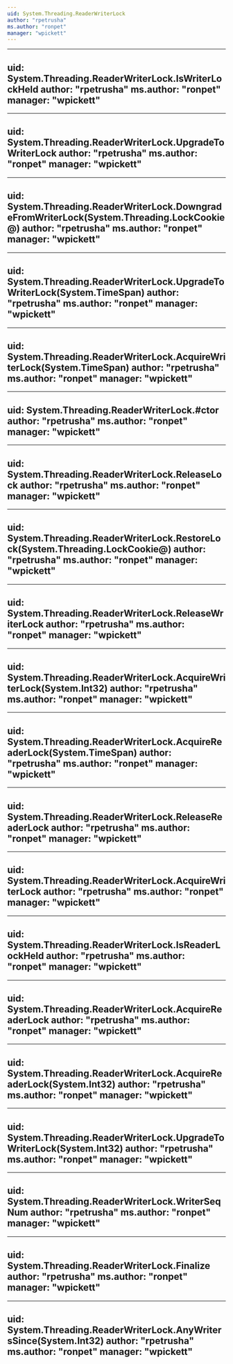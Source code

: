 ```yaml
---
uid: System.Threading.ReaderWriterLock
author: "rpetrusha"
ms.author: "ronpet"
manager: "wpickett"
---
```


---
uid: System.Threading.ReaderWriterLock.IsWriterLockHeld
author: "rpetrusha"
ms.author: "ronpet"
manager: "wpickett"
---

---
uid: System.Threading.ReaderWriterLock.UpgradeToWriterLock
author: "rpetrusha"
ms.author: "ronpet"
manager: "wpickett"
---

---
uid: System.Threading.ReaderWriterLock.DowngradeFromWriterLock(System.Threading.LockCookie@)
author: "rpetrusha"
ms.author: "ronpet"
manager: "wpickett"
---

---
uid: System.Threading.ReaderWriterLock.UpgradeToWriterLock(System.TimeSpan)
author: "rpetrusha"
ms.author: "ronpet"
manager: "wpickett"
---

---
uid: System.Threading.ReaderWriterLock.AcquireWriterLock(System.TimeSpan)
author: "rpetrusha"
ms.author: "ronpet"
manager: "wpickett"
---

---
uid: System.Threading.ReaderWriterLock.#ctor
author: "rpetrusha"
ms.author: "ronpet"
manager: "wpickett"
---

---
uid: System.Threading.ReaderWriterLock.ReleaseLock
author: "rpetrusha"
ms.author: "ronpet"
manager: "wpickett"
---

---
uid: System.Threading.ReaderWriterLock.RestoreLock(System.Threading.LockCookie@)
author: "rpetrusha"
ms.author: "ronpet"
manager: "wpickett"
---

---
uid: System.Threading.ReaderWriterLock.ReleaseWriterLock
author: "rpetrusha"
ms.author: "ronpet"
manager: "wpickett"
---

---
uid: System.Threading.ReaderWriterLock.AcquireWriterLock(System.Int32)
author: "rpetrusha"
ms.author: "ronpet"
manager: "wpickett"
---

---
uid: System.Threading.ReaderWriterLock.AcquireReaderLock(System.TimeSpan)
author: "rpetrusha"
ms.author: "ronpet"
manager: "wpickett"
---

---
uid: System.Threading.ReaderWriterLock.ReleaseReaderLock
author: "rpetrusha"
ms.author: "ronpet"
manager: "wpickett"
---

---
uid: System.Threading.ReaderWriterLock.AcquireWriterLock
author: "rpetrusha"
ms.author: "ronpet"
manager: "wpickett"
---

---
uid: System.Threading.ReaderWriterLock.IsReaderLockHeld
author: "rpetrusha"
ms.author: "ronpet"
manager: "wpickett"
---

---
uid: System.Threading.ReaderWriterLock.AcquireReaderLock
author: "rpetrusha"
ms.author: "ronpet"
manager: "wpickett"
---

---
uid: System.Threading.ReaderWriterLock.AcquireReaderLock(System.Int32)
author: "rpetrusha"
ms.author: "ronpet"
manager: "wpickett"
---

---
uid: System.Threading.ReaderWriterLock.UpgradeToWriterLock(System.Int32)
author: "rpetrusha"
ms.author: "ronpet"
manager: "wpickett"
---

---
uid: System.Threading.ReaderWriterLock.WriterSeqNum
author: "rpetrusha"
ms.author: "ronpet"
manager: "wpickett"
---

---
uid: System.Threading.ReaderWriterLock.Finalize
author: "rpetrusha"
ms.author: "ronpet"
manager: "wpickett"
---

---
uid: System.Threading.ReaderWriterLock.AnyWritersSince(System.Int32)
author: "rpetrusha"
ms.author: "ronpet"
manager: "wpickett"
---
